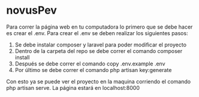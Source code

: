 # novusPev

Para correr la página web en tu computadora lo primero que se debe hacer es crear el .env. Para crear el .env se deben realizar los siguientes pasos:

1)	Se debe instalar composer y laravel para poder modificar el proyecto
2)	Dentro de la carpeta del repo se debe correr el comando composer install
3)	Después se debe correr el comando copy .env.example .env
4)	Por último se debe correr el comando php artisan key:generate

Con esto ya se puede ver el proyecto en la maquina corriendo el comando php artisan serve. La página estará en localhost:8000
